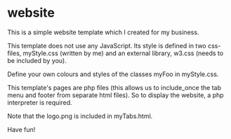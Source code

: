 # website
This is a simple website template which I created for my business.

This template does not use any JavaScript. Its style is defined in two css-files, myStyle.css (written by me) and 
an external library, w3.css (needs to be included by you). 

Define your own colours and styles of the classes myFoo in myStyle.css. 

This template's pages are php files (this allows us to include_once the tab menu and footer from separate html files). 
So to display the website, a php interpreter is required.

Note that the logo.png is included in myTabs.html.

Have fun!
